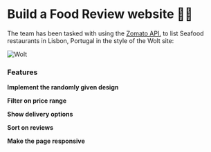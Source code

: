 # Build a Food Review website 🌮🥑

The team has been tasked with using the [Zomato API.](https://developers.zomato.com/) to list Seafood restaurants in Lisbon, Portugal in the style of the Wolt site:

![Wolt](https://i.imgur.com/MlNJIYD.png)


### Features

**Implement the randomly given design**

**Filter on price range** 

**Show delivery options** 

**Sort on reviews**

**Make the page responsive**
